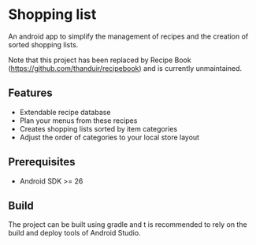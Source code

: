 Shopping list
=============

An android app to simplify the management of recipes and the creation of sorted shopping lists.

Note that this project has been replaced by Recipe Book (https://github.com/thanduir/recipebook) and is currently unmaintained.

Features
--------

 - Extendable recipe database
 - Plan your menus from these recipes
 - Creates shopping lists sorted by item categories
 - Adjust the order of categories to your local store layout

Prerequisites
-------------

- Android SDK >= 26

Build
-----

The project can be built using gradle and t is recommended to rely on the build and deploy tools of Android Studio.
